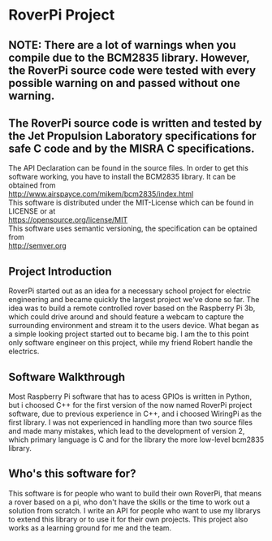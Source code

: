 # RoverPi Project
## NOTE: There are a lot of warnings when you compile due to the BCM2835 library. However, the RoverPi source code were tested with every possible warning on and passed without one warning.
## The RoverPi source code is written and tested by the Jet Propulsion Laboratory specifications for safe C code and by the MISRA C specifications. 
The API Declaration can be found in the source files.
In order to get this software working, you have to install the BCM2835 library. It can be obtained from  
http://www.airspayce.com/mikem/bcm2835/index.html  
This software is distributed under the MIT-License which can be found in LICENSE or at  
https://opensource.org/license/MIT  
This software uses semantic versioning, the specification can be optained from  
http://semver.org

## Project Introduction
RoverPi started out as an idea for a necessary school project for electric engineering and became quickly the largest project we've done so far. The idea was to build a remote controlled rover based on the Raspberry Pi 3b, which could drive around and should feature a webcam to capture the surrounding environment and stream it to the users device. What began as a simple looking project started out to became big. I am the to this point only software engineer on this project, while my friend Robert handle the electrics. 

## Software Walkthrough
Most Raspberry Pi software that has to acess GPIOs is written in Python, but i choosed C++ for the first version of the now named RoverPi project software, due to previous experience in C++, and i choosed WiringPi as the first library. I was not experienced in handling more than two source files and made many mistakes, which lead to the development of version 2, which primary language is C and for the library the more low-level bcm2835 library.  

## Who's this software for?
This software is for people who want to build their own RoverPi, that means a rover based on a pi, who don't have the skills or the time to work out a solution from scratch. I write an API for people who want to use my librarys to extend this library or to use it for their own projects. This project also works as a learning ground for me and the team.
